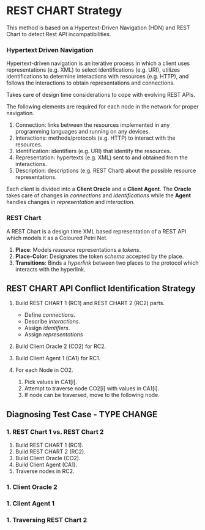 # REST CHART Strategy

This method is based on a Hypertext-Driven Navigation (HDN) and REST Chart to detect Rest API incompatibilities.


### Hypertext Driven Navigation

Hypertext-driven navigation is an iterative process in which a client uses representations (e.g. XML) to select identifications (e.g. URI), utilizes identifications to determine interactions with resources (e.g. HTTP), and follows the interactions to obtain representations and connections.

Takes care of design time considerations to cope with evolving REST APIs.

The following elements are required for each node in the network for proper navigation.

  1. Connection: links between the resources implemented in any programming languages and running on any devices.
  1. Interactions: methods/protocols (e.g. HTTP) to interact with the resources.
  1. Identification: identifiers (e.g. URI) that identify the resources.
  1. Representation: hypertexts (e.g. XML) sent to and obtained from the interactions.
  1. Description: descriptions (e.g. REST Chart) about the possible resource representations.

Each client is divided into a **Client Oracle** and a **Client Agent**. The **Oracle** takes care of changes in *connections* and *identifications* while the **Agent** handles changes in *representation* and *interaction*.


### REST Chart

A REST Chart is a design time XML based representation of a REST API which models it as a Coloured Petri Net.

  1. **Place**: Models *resource* representations a *tokens*.
  1. **Place-Color**: Designates the token *schema* accepted by the place. 
  1. **Transitions**: Binds a *hyperlink* between two places to the protocol which interacts with the hyperlink.


## REST CHART API Conflict Identification Strategy

  1. Build REST CHART 1 (RC1) and REST CHART 2 (RC2) parts.
      * Define *connections*.
      * Describe *interactions*.
      * Assign *identifiers*.
      * Assign *representations*

  1. Build Client Oracle 2 (CO2) for RC2. 

  1. Build Client Agent 1 (CA1) for RC1.

  1. For each Node in CO2.
      1. Pick values in CA1[i].
      1. Attempt to traverse node CO2[i] with values in CA1[i].
      1. If node can be traversed, move to the following node.


## Diagnosing Test Case - TYPE CHANGE

### 1. REST Chart 1 vs. REST Chart 2

  1. Build REST CHART 1 (RC1).
  1. Build REST CHART 2 (RC2).
  1. Build Client Oracle (CO2).
  1. Build Client Agent (CA1).
  1. Traverse nodes in RC2.

  
### 1. Client Oracle 2

### 1. Client Agent 1

### 1. Traversing REST Chart 2

  
